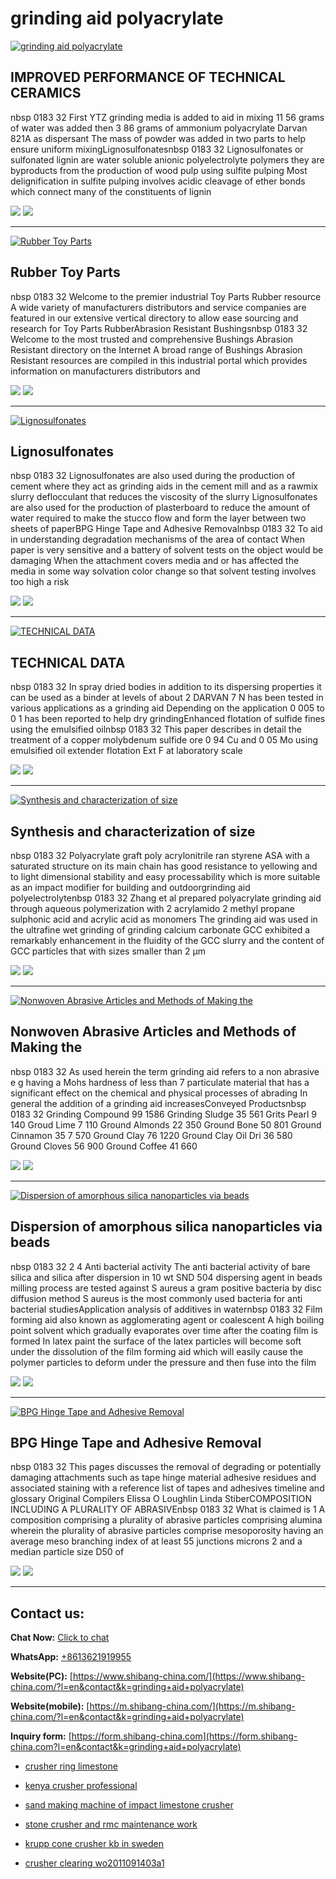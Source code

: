 # grinding aid polyacrylate

<a href="https://swt.shibang-china.com/?l=en&img&k=grinding+aid+polyacrylate" target="_blank">![grinding aid polyacrylate](http://static.shibang-china.com/all-800x300/887.jpg)</a>

## IMPROVED PERFORMANCE OF TECHNICAL CERAMICS
nbsp 0183 32 First YTZ grinding media is added to aid in mixing 11 56 grams of water was added then 3 86 grams of ammonium polyacrylate Darvan 821A as dispersant The mass of powder was added in two parts to help ensure uniform mixingLignosulfonatesnbsp 0183 32 Lignosulfonates or sulfonated lignin are water soluble anionic polyelectrolyte polymers they are byproducts from the production of wood pulp using sulfite pulping Most delignification in sulfite pulping involves acidic cleavage of ether bonds which connect many of the constituents of lignin


<a href="https://whatsapp.shibangsoft.com/WhatsApp.php" target="_blank" title="WhatsApp">![](http://static.shibang-china.com/icon/whatsapp.png)</a> <a href="https://swt.shibang-china.com/?l=en&icon&k=grinding+aid+polyacrylate" target="_blank">![](http://static.shibang-china.com/icon/chat-en.png)</a>

---

<a href="https://swt.shibang-china.com/?l=en&img&k=grinding+aid+polyacrylate" target="_blank">![Rubber Toy Parts](http://static.shibang-china.com/all-800x300/412.jpg)</a>

## Rubber Toy Parts
nbsp 0183 32 Welcome to the premier industrial Toy Parts Rubber resource A wide variety of manufacturers distributors and service companies are featured in our extensive vertical directory to allow ease sourcing and research for Toy Parts RubberAbrasion Resistant Bushingsnbsp 0183 32 Welcome to the most trusted and comprehensive Bushings Abrasion Resistant directory on the Internet A broad range of Bushings Abrasion Resistant resources are compiled in this industrial portal which provides information on manufacturers distributors and


<a href="https://whatsapp.shibangsoft.com/WhatsApp.php" target="_blank" title="WhatsApp">![](http://static.shibang-china.com/icon/whatsapp.png)</a> <a href="https://swt.shibang-china.com/?l=en&icon&k=grinding+aid+polyacrylate" target="_blank">![](http://static.shibang-china.com/icon/chat-en.png)</a>

---

<a href="https://swt.shibang-china.com/?l=en&img&k=grinding+aid+polyacrylate" target="_blank">![Lignosulfonates](http://static.shibang-china.com/all-800x300/924.jpg)</a>

## Lignosulfonates
nbsp 0183 32 Lignosulfonates are also used during the production of cement where they act as grinding aids in the cement mill and as a rawmix slurry deflocculant that reduces the viscosity of the slurry Lignosulfonates are also used for the production of plasterboard to reduce the amount of water required to make the stucco flow and form the layer between two sheets of paperBPG Hinge Tape and Adhesive Removalnbsp 0183 32 To aid in understanding degradation mechanisms of the area of contact When paper is very sensitive and a battery of solvent tests on the object would be damaging When the attachment covers media and or has affected the media in some way solvation color change so that solvent testing involves too high a risk


<a href="https://whatsapp.shibangsoft.com/WhatsApp.php" target="_blank" title="WhatsApp">![](http://static.shibang-china.com/icon/whatsapp.png)</a> <a href="https://swt.shibang-china.com/?l=en&icon&k=grinding+aid+polyacrylate" target="_blank">![](http://static.shibang-china.com/icon/chat-en.png)</a>

---

<a href="https://swt.shibang-china.com/?l=en&img&k=grinding+aid+polyacrylate" target="_blank">![TECHNICAL DATA](http://static.shibang-china.com/all-800x300/699.jpg)</a>

## TECHNICAL DATA
nbsp 0183 32 In spray dried bodies in addition to its dispersing properties it can be used as a binder at levels of about 2 DARVAN 7 N has been tested in various applications as a grinding aid Depending on the application 0 005 to 0 1 has been reported to help dry grindingEnhanced flotation of sulfide fines using the emulsified oilnbsp 0183 32 This paper describes in detail the treatment of a copper molybdenum sulfide ore 0 94 Cu and 0 05 Mo using emulsified oil extender flotation Ext F at laboratory scale


<a href="https://whatsapp.shibangsoft.com/WhatsApp.php" target="_blank" title="WhatsApp">![](http://static.shibang-china.com/icon/whatsapp.png)</a> <a href="https://swt.shibang-china.com/?l=en&icon&k=grinding+aid+polyacrylate" target="_blank">![](http://static.shibang-china.com/icon/chat-en.png)</a>

---

<a href="https://swt.shibang-china.com/?l=en&img&k=grinding+aid+polyacrylate" target="_blank">![Synthesis and characterization of size](http://static.shibang-china.com/all-800x300/457.jpg)</a>

## Synthesis and characterization of size
nbsp 0183 32 Polyacrylate graft poly acrylonitrile ran styrene ASA with a saturated structure on its main chain has good resistance to yellowing and to light dimensional stability and easy processability which is more suitable as an impact modifier for building and outdoorgrinding aid polyelectrolytenbsp 0183 32 Zhang et al prepared polyacrylate grinding aid through aqueous polymerization with 2 acrylamido 2 methyl propane sulphonic acid and acrylic acid as monomers The grinding aid was used in the ultrafine wet grinding of grinding calcium carbonate GCC exhibited a remarkably enhancement in the fluidity of the GCC slurry and the content of GCC particles that with sizes smaller than 2 μm


<a href="https://whatsapp.shibangsoft.com/WhatsApp.php" target="_blank" title="WhatsApp">![](http://static.shibang-china.com/icon/whatsapp.png)</a> <a href="https://swt.shibang-china.com/?l=en&icon&k=grinding+aid+polyacrylate" target="_blank">![](http://static.shibang-china.com/icon/chat-en.png)</a>

---

<a href="https://swt.shibang-china.com/?l=en&img&k=grinding+aid+polyacrylate" target="_blank">![Nonwoven Abrasive Articles and Methods of Making the](http://static.shibang-china.com/all-800x300/1473.jpg)</a>

## Nonwoven Abrasive Articles and Methods of Making the
nbsp 0183 32 As used herein the term grinding aid refers to a non abrasive e g having a Mohs hardness of less than 7 particulate material that has a significant effect on the chemical and physical processes of abrading In general the addition of a grinding aid increasesConveyed Productsnbsp 0183 32 Grinding Compound 99 1586 Grinding Sludge 35 561 Grits Pearl 9 140 Groud Lime 7 110 Ground Almonds 22 350 Ground Bone 50 801 Ground Cinnamon 35 7 570 Ground Clay 76 1220 Ground Clay Oil Dri 36 580 Ground Cloves 56 900 Ground Coffee 41 660


<a href="https://whatsapp.shibangsoft.com/WhatsApp.php" target="_blank" title="WhatsApp">![](http://static.shibang-china.com/icon/whatsapp.png)</a> <a href="https://swt.shibang-china.com/?l=en&icon&k=grinding+aid+polyacrylate" target="_blank">![](http://static.shibang-china.com/icon/chat-en.png)</a>

---

<a href="https://swt.shibang-china.com/?l=en&img&k=grinding+aid+polyacrylate" target="_blank">![Dispersion of amorphous silica nanoparticles via beads](http://static.shibang-china.com/all-800x300/734.jpg)</a>

## Dispersion of amorphous silica nanoparticles via beads
nbsp 0183 32 2 4 Anti bacterial activity The anti bacterial activity of bare silica and silica after dispersion in 10 wt SND 504 dispersing agent in beads milling process are tested against S aureus a gram positive bacteria by disc diffusion method S aureus is the most commonly used bacteria for anti bacterial studiesApplication analysis of additives in waternbsp 0183 32 Film forming aid also known as agglomerating agent or coalescent A high boiling point solvent which gradually evaporates over time after the coating film is formed In latex paint the surface of the latex particles will become soft under the dissolution of the film forming aid which will easily cause the polymer particles to deform under the pressure and then fuse into the film


<a href="https://whatsapp.shibangsoft.com/WhatsApp.php" target="_blank" title="WhatsApp">![](http://static.shibang-china.com/icon/whatsapp.png)</a> <a href="https://swt.shibang-china.com/?l=en&icon&k=grinding+aid+polyacrylate" target="_blank">![](http://static.shibang-china.com/icon/chat-en.png)</a>

---

<a href="https://swt.shibang-china.com/?l=en&img&k=grinding+aid+polyacrylate" target="_blank">![BPG Hinge Tape and Adhesive Removal](http://static.shibang-china.com/all-800x300/401.jpg)</a>

## BPG Hinge Tape and Adhesive Removal
nbsp 0183 32 This pages discusses the removal of degrading or potentially damaging attachments such as tape hinge material adhesive residues and associated staining with a reference list of tapes and adhesives timeline and glossary Original Compilers Elissa O Loughlin Linda StiberCOMPOSITION INCLUDING A PLURALITY OF ABRASIVEnbsp 0183 32 What is claimed is 1 A composition comprising a plurality of abrasive particles comprising alumina wherein the plurality of abrasive particles comprise mesoporosity having an average meso branching index of at least 55 junctions microns 2 and a median particle size D50 of


<a href="https://whatsapp.shibangsoft.com/WhatsApp.php" target="_blank" title="WhatsApp">![](http://static.shibang-china.com/icon/whatsapp.png)</a> <a href="https://swt.shibang-china.com/?l=en&icon&k=grinding+aid+polyacrylate" target="_blank">![](http://static.shibang-china.com/icon/chat-en.png)</a>

---
## Contact us:

**Chat Now:** [Click to chat](https://swt.shibang-china.com?l=en&contact&k=grinding+aid+polyacrylate)

**WhatsApp:**  [+8613621919955](https://whatsapp.shibangsoft.com/WhatsApp.php)

**Website(PC):** [https://www.shibang-china.com/](https://www.shibang-china.com/?l=en&contact&k=grinding+aid+polyacrylate)

**Website(mobile):** [https://m.shibang-china.com/](https://m.shibang-china.com/?l=en&contact&k=grinding+aid+polyacrylate)

**Inquiry form:** [https://form.shibang-china.com](https://form.shibang-china.com?l=en&contact&k=grinding+aid+polyacrylate)

* [crusher ring limestone](../166/crusher%20ring%20limestone.md)

* [kenya crusher professional](../170/kenya%20crusher%20professional.md)

* [sand making machine of impact limestone crusher](../169/sand%20making%20machine%20of%20impact%20limestone%20crusher.md)

* [stone crusher and rmc maintenance work](../170/stone%20crusher%20and%20rmc%20maintenance%20work.md)

* [krupp cone crusher kb in sweden](../170/krupp%20cone%20crusher%20kb%20in%20sweden.md)

* [crusher clearing wo2011091403a1](../161/crusher%20clearing%20wo2011091403a1.md)